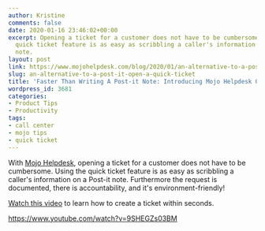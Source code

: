 ```yaml
---
author: Kristine
comments: false
date: 2020-01-16 23:46:02+00:00
excerpt: Opening a ticket for a customer does not have to be cumbersome. Using the
  quick ticket feature is as easy as scribbling a caller's information on a Post-it
  note.
layout: post
link: https://www.mojohelpdesk.com/blog/2020/01/an-alternative-to-a-post-it-open-a-quick-ticket/
slug: an-alternative-to-a-post-it-open-a-quick-ticket
title: 'Faster Than Writing A Post-it Note: Introducing Mojo Helpdesk Quick Ticket'
wordpress_id: 3681
categories:
- Product Tips
- Productivity
tags:
- call center
- mojo tips
- quick ticket
---
```





With [Mojo Helpdesk](https://www.mojohelpdesk.com/), opening a ticket for a customer does not have to be cumbersome. Using the quick ticket feature is as easy as scribbling a caller's information on a Post-it note. Furthermore the request is documented, there is accountability, and it's environment-friendly!







[Watch this video](https://www.youtube.com/watch?v=9SHEGZs03BM&feature=emb_title) to learn how to create a ticket within seconds.








https://www.youtube.com/watch?v=9SHEGZs03BM




